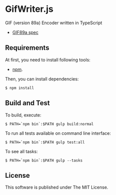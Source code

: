 GifWriter.js
====================

GIF (version 89a) Encoder written in TypeScript

* [GIF89a spec](http://www.w3.org/Graphics/GIF/spec-gif89a.txt)

Requirements
------------------------------

At first, you need to install following tools:

* [npm](https://npmjs.org/doc/README.html).

Then, you can install dependencies:

```
$ npm install
```

Build and Test
------------------------------

To build, execute:

````
$ PATH=`npm bin`:$PATH gulp build:normal
````

To run all tests available on command line interface:

````
$ PATH=`npm bin`:$PATH gulp test:all
````

To see all tasks:

````
$ PATH=`npm bin`:$PATH gulp --tasks
````

License
------------------------------

This software is published under The MIT License.
